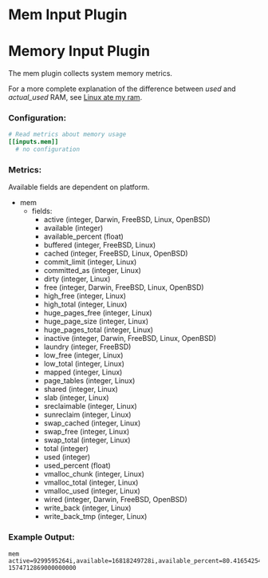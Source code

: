 # Mem Input Plugin
# Memory Input Plugin

The mem plugin collects system memory metrics.

For a more complete explanation of the difference between *used* and
*actual_used* RAM, see [Linux ate my ram](http://www.linuxatemyram.com/).

### Configuration:
```toml
# Read metrics about memory usage
[[inputs.mem]]
  # no configuration
```

### Metrics:

Available fields are dependent on platform.

- mem
  - fields:
    - active (integer, Darwin, FreeBSD, Linux, OpenBSD)
    - available (integer)
    - available_percent (float)
    - buffered (integer, FreeBSD, Linux)
    - cached (integer, FreeBSD, Linux, OpenBSD)
    - commit_limit (integer, Linux)
    - committed_as (integer, Linux)
    - dirty (integer, Linux)
    - free (integer, Darwin, FreeBSD, Linux, OpenBSD)
    - high_free (integer, Linux)
    - high_total (integer, Linux)
    - huge_pages_free (integer, Linux)
    - huge_page_size (integer, Linux)
    - huge_pages_total (integer, Linux)
    - inactive (integer, Darwin, FreeBSD, Linux, OpenBSD)
    - laundry (integer, FreeBSD)
    - low_free (integer, Linux)
    - low_total (integer, Linux)
    - mapped (integer, Linux)
    - page_tables (integer, Linux)
    - shared (integer, Linux)
    - slab (integer, Linux)
    - sreclaimable (integer, Linux)
    - sunreclaim (integer, Linux)
    - swap_cached (integer, Linux)
    - swap_free (integer, Linux)
    - swap_total (integer, Linux)
    - total (integer)
    - used (integer)
    - used_percent (float)
    - vmalloc_chunk (integer, Linux)
    - vmalloc_total (integer, Linux)
    - vmalloc_used (integer, Linux)
    - wired (integer, Darwin, FreeBSD, OpenBSD)
    - write_back (integer, Linux)
    - write_back_tmp (integer, Linux)

### Example Output:
```
mem active=9299595264i,available=16818249728i,available_percent=80.41654254645131,buffered=2383761408i,cached=13316689920i,commit_limit=14751920128i,committed_as=11781156864i,dirty=122880i,free=1877688320i,high_free=0i,high_total=0i,huge_page_size=2097152i,huge_pages_free=0i,huge_pages_total=0i,inactive=7549939712i,low_free=0i,low_total=0i,mapped=416763904i,page_tables=19787776i,shared=670679040i,slab=2081071104i,sreclaimable=1923395584i,sunreclaim=157675520i,swap_cached=1302528i,swap_free=4286128128i,swap_total=4294963200i,total=20913917952i,used=3335778304i,used_percent=15.95004011996231,vmalloc_chunk=0i,vmalloc_total=35184372087808i,vmalloc_used=0i,wired=0i,write_back=0i,write_back_tmp=0i 1574712869000000000
```
